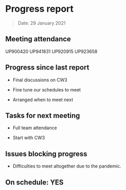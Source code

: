 <!-- File name must be Year-Month-Date.md
e.g. 2020-10-12.md -->

<!--One report per week Minimum!-->
# Progress report

> Date: 29 January 2021

<!--Names of those who attended the meeting, CSV-->
## Meeting attendance

UP900420
UP941831
UP920915
UP923658

## Progress since last report
<!--What have you done ?-->
<!--Single line bullet point-->
* Final discussions on CW3

* Fine tune our schedules to meet

* Arranged when to meet next

## Tasks for next meeting

<!--What will you do before the next?-->
<!--Single line bullet point-->

* Full team attendance

* Start with CW3

## Issues blocking progress

* Difficulties to meet altogether due to the pandemic.

<!--Pick one-->
<!--## On schedule: YES-->
<!--## On schedule: NO-->

## On schedule: YES
